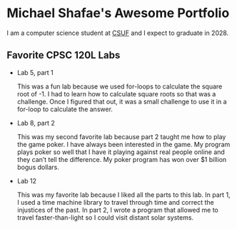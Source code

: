 # Michael Shafae's Awesome Portfolio

I am a computer science student at [CSUF](http://fullerton.edu) and I expect to graduate in 2028.

## Favorite CPSC 120L Labs
* Lab 5, part 1

  This was a fun lab because we used for-loops to calculate the square root of -1. I had to learn how to calculate square roots so that was a challenge. Once I figured that out, it was a small challenge to use it in a for-loop to calculate the answer.

* Lab 8, part 2

  This was my second favorite lab because part 2 taught me how to play the game poker. I have always been interested in the game. My program plays poker so well that I have it playing against real people online and they can’t tell the difference. My poker program has won over $1 billion bogus dollars.

* Lab 12

  This was my favorite lab because I liked all the parts to this lab. In part 1, I used a time machine library to travel through time and correct the injustices of the past. In part 2, I wrote a program that allowed me to travel faster-than-light so I could visit distant solar systems.



